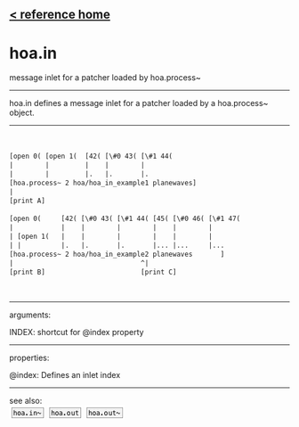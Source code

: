 [< reference home](ceammc_lib.html)
---

# hoa.in


message inlet for a patcher loaded by hoa.process~

---

hoa.in defines a message inlet for a patcher loaded by a hoa.process~
            object.
<br>


---


```


[open 0( [open 1(  [42( [\#0 43( [\#1 44(
|        |         |    |        |
|        |         |.   |.       |.
[hoa.process~ 2 hoa/hoa_in_example1 planewaves]
|
[print A]

[open 0(     [42( [\#0 43( [\#1 44( [45( [\#0 46( [\#1 47(
|            |    |        |        |    |        |
| [open 1(   |    |        |        |    |        |
| |          |.   |.       |.       |... |...     |...
[hoa.process~ 2 hoa/hoa_in_example2 planewaves       ]
|                                ^|
[print B]                        [print C]

            
```

---
arguments:

INDEX: shortcut for @index property<br>

---
properties:

@index: Defines an inlet
            index<br>

---
see also:<br>
[![hoa.in~](img/object_hoa.in~.png)](hoa.in~.html)
[![hoa.out](img/object_hoa.out.png)](hoa.out.html)
[![hoa.out~](img/object_hoa.out~.png)](hoa.out~.html)
